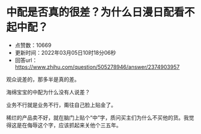 # 中配是否真的很差？为什么日漫日配看不起中配？
- 点赞数：10669
- 更新时间：2022年03月05日10时18分06秒
- 回答url：https://www.zhihu.com/question/505278946/answer/2374903957
<body>
 <p data-pid="GiBzf5kc">观众说差的，那多半是真的差。</p>
 <p data-pid="8azDiZMI">海绵宝宝的中配为什么没有人说差？</p>
 <p data-pid="1DkizNYc">业务不行就是业务不行，甭往自己脸上贴金了。</p>
 <p data-pid="cQhjhkQe">稀烂的产品卖不好，就在脑门上贴个“中”字，质问买主们为什么不买他的货。我觉得这是在侮辱这个字，应该抓起来关他个三五年。</p>
</body>